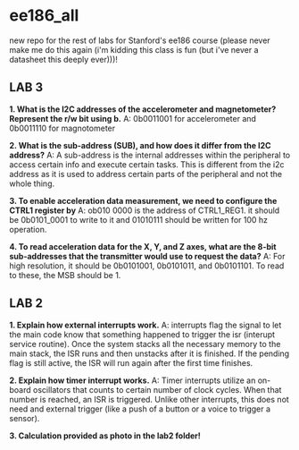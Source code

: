 # ee186_all
new repo for the rest of labs for Stanford's ee186 course (please never make me do this again (i'm kidding this class is fun (but i've never a datasheet this deeply ever)))!

## LAB 3

**1. What is the I2C addresses of the accelerometer and magnetometer? Represent the r/w bit using b.**
A: 0b0011001 for accelerometer and 0b0011110 for magnotometer 


**2. What is the sub-address (SUB), and how does it differ from the I2C address?**
A: A sub-address is the internal addresses within the peripheral to access  certain info and execute certain tasks. This is different from the i2c address as it is used to address certain parts of the peripheral and not the whole thing.

**3. To enable acceleration data measurement, we need to configure the CTRL1 register by**
A: ob010 0000 is the address of CTRL1_REG1. it should be 0b0101_0001 to write to it and 01010111 should be written  for 100 hz operation. 

**4. To read acceleration data for the X, Y, and Z axes, what are the 8-bit sub-addresses that the transmitter would use to request the data?**
A: For high resolution, it should be 0b0101001, 0b0101011, and 0b0101101. To read to these, the MSB should be 1. 


## LAB 2
**1. Explain how external interrupts work.**
A: interrupts flag the signal to let the main code know that something happened to trigger the isr (interupt service routine). Once the system stacks all the necessary memory to the main stack, the ISR runs and then unstacks after it is finished. If the pending flag is still active, the ISR will run again after the first time finishes.

**2. Explain how timer interrupt works.** 
A: Timer interrupts utilize an on-board oscillators that counts to certain number of clock cycles. 
When that number is reached, an ISR is triggered. Unlike other interrupts, this does not need 
and external trigger (like a push of a button or a voice to trigger a sensor). 

**3. Calculation provided as photo in the lab2 folder!**